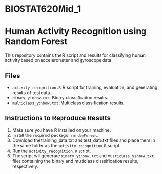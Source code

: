 # BIOSTAT620Mid_1

# Human Activity Recognition using Random Forest

This repository contains the R script and results for classifying human activity based on accelerometer and gyroscope data.

## Files

- `activity_recognition.R`: R script for training, evaluation, and generating results of test data.
- `binary_yinbow.txt`: Binary classification results.
- `multiclass_yinbow.txt`: Multiclass classification results.

## Instructions to Reproduce Results

1. Make sure you have R installed on your machine.
2. Install the required package: `randomForest`.
3. Download the training_data.txt and test_data.txt files and place them in the same folder as the `activity_recognition.R` script.
4. Run the `activity_recognition.R` script.
5. The script will generate `binary_yinbow.txt` and `multiclass_yinbow.txt` files containing the binary and multiclass classification results, respectively.
